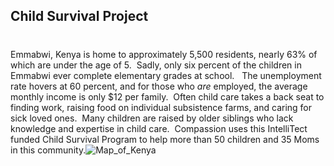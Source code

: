 ## Child Survival Project
#
Emmabwi, Kenya is home to approximately 5,500 residents, nearly 63% of which are under the age of 5.  Sadly, only six percent of the children in Emmabwi ever complete elementary grades at school.   The unemployment rate hovers at 60 percent, and for those who _are_ employed, the average monthly income is only $12 per family.  Often child care takes a back seat to finding work, raising food on individual subsistence farms, and caring for sick loved ones.  Many children are raised by older siblings who lack knowledge and expertise in child care.  Compassion uses this IntelliTect funded Child Survival Program to help more than 50 children and 35 Moms in this community.![Map_of_Kenya](https://intellitect.com/wp-content/uploads/2013/03/Map_of_Kenya.gif "Emmabwi Kenya Child Survival Project")

